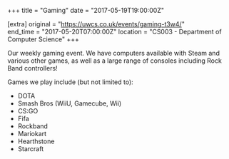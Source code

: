 +++
title = "Gaming"
date = "2017-05-19T19:00:00Z"

[extra]
original = "https://uwcs.co.uk/events/gaming-t3w4/"    
end_time = "2017-05-20T07:00:00Z"
location = "CS003 - Department of Computer Science"
+++

Our weekly gaming event. We have computers available with Steam and various other games, as well as a large range of consoles including Rock Band controllers\!

  

Games we play include (but not limited to):

  - DOTA  
  - Smash Bros (WiiU, Gamecube, Wii)  
  - CS:GO  
  - Fifa  
  - Rockband  
  - Mariokart  
  - Hearthstone  
  - Starcraft

